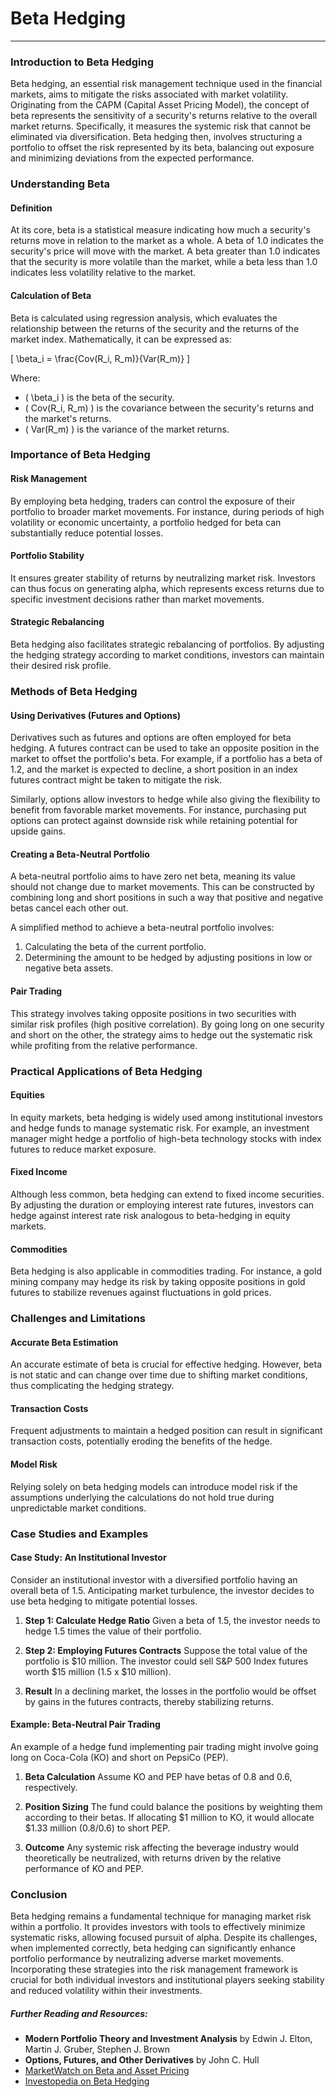 # Beta Hedging
------------

### Introduction to Beta Hedging

Beta hedging, an essential risk management technique used in the financial markets, aims to mitigate the risks associated with market volatility. Originating from the CAPM (Capital Asset Pricing Model), the concept of beta represents the sensitivity of a security's returns relative to the overall market returns. Specifically, it measures the systemic risk that cannot be eliminated via diversification. Beta hedging then, involves structuring a portfolio to offset the risk represented by its beta, balancing out exposure and minimizing deviations from the expected performance.

### Understanding Beta

#### Definition

At its core, beta is a statistical measure indicating how much a security's returns move in relation to the market as a whole. A beta of 1.0 indicates the security's price will move with the market. A beta greater than 1.0 indicates that the security is more volatile than the market, while a beta less than 1.0 indicates less volatility relative to the market.

#### Calculation of Beta

Beta is calculated using regression analysis, which evaluates the relationship between the returns of the security and the returns of the market index. Mathematically, it can be expressed as:

\[ \beta_i = \frac{Cov(R_i, R_m)}{Var(R_m)} \]

Where:
- \( \beta_i \) is the beta of the security.
- \( Cov(R_i, R_m) \) is the covariance between the security's returns and the market's returns.
- \( Var(R_m) \) is the variance of the market returns.

### Importance of Beta Hedging

#### Risk Management

By employing beta hedging, traders can control the exposure of their portfolio to broader market movements. For instance, during periods of high volatility or economic uncertainty, a portfolio hedged for beta can substantially reduce potential losses. 

#### Portfolio Stability

It ensures greater stability of returns by neutralizing market risk. Investors can thus focus on generating alpha, which represents excess returns due to specific investment decisions rather than market movements.

#### Strategic Rebalancing 

Beta hedging also facilitates strategic rebalancing of portfolios. By adjusting the hedging strategy according to market conditions, investors can maintain their desired risk profile.

### Methods of Beta Hedging

#### Using Derivatives (Futures and Options)

Derivatives such as futures and options are often employed for beta hedging. A futures contract can be used to take an opposite position in the market to offset the portfolio's beta. For example, if a portfolio has a beta of 1.2, and the market is expected to decline, a short position in an index futures contract might be taken to mitigate the risk.

Similarly, options allow investors to hedge while also giving the flexibility to benefit from favorable market movements. For instance, purchasing put options can protect against downside risk while retaining potential for upside gains.

#### Creating a Beta-Neutral Portfolio

A beta-neutral portfolio aims to have zero net beta, meaning its value should not change due to market movements. This can be constructed by combining long and short positions in such a way that positive and negative betas cancel each other out.

A simplified method to achieve a beta-neutral portfolio involves:
1. Calculating the beta of the current portfolio.
2. Determining the amount to be hedged by adjusting positions in low or negative beta assets.

#### Pair Trading

This strategy involves taking opposite positions in two securities with similar risk profiles (high positive correlation). By going long on one security and short on the other, the strategy aims to hedge out the systematic risk while profiting from the relative performance.

### Practical Applications of Beta Hedging

#### Equities

In equity markets, beta hedging is widely used among institutional investors and hedge funds to manage systematic risk. For example, an investment manager might hedge a portfolio of high-beta technology stocks with index futures to reduce market exposure.

#### Fixed Income

Although less common, beta hedging can extend to fixed income securities. By adjusting the duration or employing interest rate futures, investors can hedge against interest rate risk analogous to beta-hedging in equity markets.

#### Commodities

Beta hedging is also applicable in commodities trading. For instance, a gold mining company may hedge its risk by taking opposite positions in gold futures to stabilize revenues against fluctuations in gold prices.

### Challenges and Limitations

#### Accurate Beta Estimation

An accurate estimate of beta is crucial for effective hedging. However, beta is not static and can change over time due to shifting market conditions, thus complicating the hedging strategy.

#### Transaction Costs

Frequent adjustments to maintain a hedged position can result in significant transaction costs, potentially eroding the benefits of the hedge.

#### Model Risk

Relying solely on beta hedging models can introduce model risk if the assumptions underlying the calculations do not hold true during unpredictable market conditions.

### Case Studies and Examples

#### Case Study: An Institutional Investor

Consider an institutional investor with a diversified portfolio having an overall beta of 1.5. Anticipating market turbulence, the investor decides to use beta hedging to mitigate potential losses.

1. **Step 1: Calculate Hedge Ratio**
   Given a beta of 1.5, the investor needs to hedge 1.5 times the value of their portfolio.

2. **Step 2: Employing Futures Contracts**
   Suppose the total value of the portfolio is $10 million. The investor could sell S&P 500 Index futures worth $15 million (1.5 x $10 million).

3. **Result**
   In a declining market, the losses in the portfolio would be offset by gains in the futures contracts, thereby stabilizing returns.

#### Example: Beta-Neutral Pair Trading

An example of a hedge fund implementing pair trading might involve going long on Coca-Cola (KO) and short on PepsiCo (PEP).

1. **Beta Calculation**
   Assume KO and PEP have betas of 0.8 and 0.6, respectively.

2. **Position Sizing**
   The fund could balance the positions by weighting them according to their betas. If allocating $1 million to KO, it would allocate $1.33 million (0.8/0.6) to short PEP.

3. **Outcome**
   Any systemic risk affecting the beverage industry would theoretically be neutralized, with returns driven by the relative performance of KO and PEP.

### Conclusion

Beta hedging remains a fundamental technique for managing market risk within a portfolio. It provides investors with tools to effectively minimize systematic risks, allowing focused pursuit of alpha. Despite its challenges, when implemented correctly, beta hedging can significantly enhance portfolio performance by neutralizing adverse market movements. Incorporating these strategies into the risk management framework is crucial for both individual investors and institutional players seeking stability and reduced volatility within their investments. 

##### Further Reading and Resources:

- **Modern Portfolio Theory and Investment Analysis** by Edwin J. Elton, Martin J. Gruber, Stephen J. Brown
- **Options, Futures, and Other Derivatives** by John C. Hull
- [MarketWatch on Beta and Asset Pricing](https://www.marketwatch.com/investing/stock/beta)
- [Investopedia on Beta Hedging](https://www.investopedia.com/terms/b/beta.asp)
